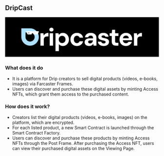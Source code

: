 ## DripCast

![logo](logo.png)

### What does it do

- It is a platform for Drip creators to sell digital products (videos, e-books, images) via Farcaster Frames.
- Users can discover and purchase these digital assets by minting Access NFTs, which grant them access to the purchased content.

### How does it work?

- Creators list their digital products (videos, e-books, images) on the platform, which are encrypted.
- For each listed product, a new Smart Contract is launched through the Smart Contract Factory.
- Users can discover and purchase these products by minting Access NFTs through the Post Frame.
  After purchasing the Access NFT, users can view their purchased digital assets on the Viewing Page.
